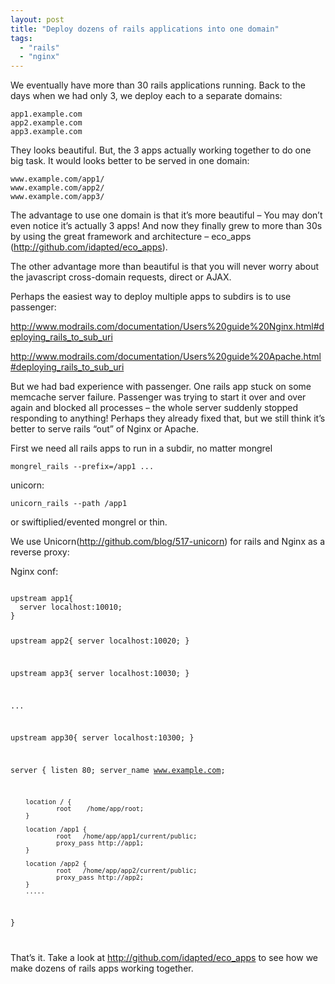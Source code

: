 ```yaml
---
layout: post
title: "Deploy dozens of rails applications into one domain"
tags:
  - "rails"
  - "nginx"
---
```



We eventually have more than 30 rails applications running. Back to the days when we had only 3, we deploy each to a separate domains:

    app1.example.com
    app2.example.com
    app3.example.com

They looks beautiful. But, the 3 apps actually working together to do one big task. It would looks better to be served in one domain:

    www.example.com/app1/
    www.example.com/app2/
    www.example.com/app3/

The advantage to use one domain is that it’s more beautiful – You may don’t even notice it’s actually 3 apps! And now they finally grew to more than 30s by using the great framework and architecture – eco_apps (<http://github.com/idapted/eco_apps>).

The other advantage more than beautiful is that you will never worry about the javascript cross-domain requests, direct or AJAX.

Perhaps the easiest way to deploy multiple apps to subdirs is to use passenger:

<http://www.modrails.com/documentation/Users%20guide%20Nginx.html#deploying_rails_to_sub_uri>

<http://www.modrails.com/documentation/Users%20guide%20Apache.html#deploying_rails_to_sub_uri>

But we had bad experience with passenger. One rails app stuck on some memcache server failure. Passenger was trying to start it over and over again and blocked all processes – the whole server suddenly stopped responding to anything! Perhaps they already fixed that, but we still think it’s better to serve rails “out” of Nginx or Apache.

First we need all rails apps to run in a subdir, no matter mongrel

    mongrel_rails --prefix=/app1 ...

unicorn:

    unicorn_rails --path /app1

or swiftiplied/evented mongrel or thin.

We use Unicorn(<http://github.com/blog/517-unicorn>) for rails and Nginx as a reverse proxy:

Nginx conf:

<code>
upstream app1{
  server localhost:10010;
}

upstream app2{
  server localhost:10020;
}

upstream app3{
  server localhost:10030;
}

...

upstream app30{
  server localhost:10300;
}


server {
        listen   80;
        server_name  www.example.com;

        location / {
                root    /home/app/root;
        }

        location /app1 {
                root   /home/app/app1/current/public;
                proxy_pass http://app1;
        }

        location /app2 {
                root   /home/app/app2/current/public;
                proxy_pass http://app2;
        }
        .....
}

</code>

That’s it. Take a look at <http://github.com/idapted/eco_apps> to see how we make dozens of rails apps working together.

